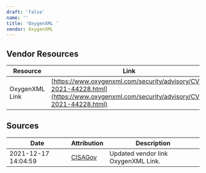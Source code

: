 ```yaml
---
draft: 'false'
name: ''
title: 'OxygenXML '
vendor: OxygenXML
---
```


## Vendor Resources
| Resource | Link |
| --- | --- |
| OxygenXML Link | [https://www.oxygenxml.com/security/advisory/CVE-2021-44228.html](https://www.oxygenxml.com/security/advisory/CVE-2021-44228.html) |



## Sources
| Date | Attribution | Description |
| --- | --- | --- |
| 2021-12-17 14:04:59 | [CISAGov](https://raw.githubusercontent.com/cisagov/log4j-affected-db/develop/README.md) | Updated vendor link OxygenXML Link.  |
